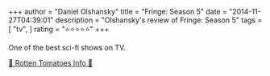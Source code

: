 +++
author = "Daniel Olshansky"
title = "Fringe: Season 5"
date = "2014-11-27T04:39:01"
description = "Olshansky's review of Fringe: Season 5"
tags = [
    "tv",
]
rating = "⭐⭐⭐⭐⭐"
+++

One of the best sci-fi shows on TV.

[🍅 Rotten Tomatoes Info 🍅](https://www.rottentomatoes.com//tv/fringe/s05)